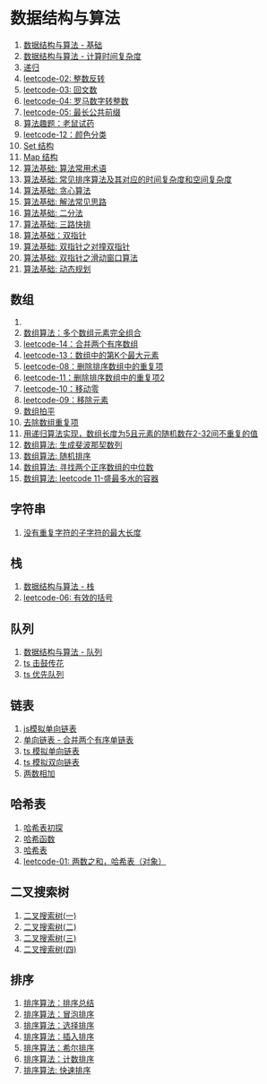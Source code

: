 <!--
 * @Descripttion: 数据结构与算法路径
 * @Author: tom-z(spirit108@foxmail.com)
 * @Date: 2020-02-15 23:07:36
 * @LastEditors: tom-z(spirit108@foxmail.com)
 * @LastEditTime: 2021-03-14 23:12:06
 -->

# 数据结构与算法
1. [数据结构与算法 - 基础](./1812/01.md)
2. [数据结构与算法 - 计算时间复杂度](./1812/02.md)
3. [递归](./1807/180701.md)
4. [leetcode-02: 整数反转](./1904/190402.md)
5. [leetcode-03: 回文数](./1904/190403.md)
6. [leetcode-04: 罗马数字转整数](./1904/190404.md)
7. [leetcode-05: 最长公共前缀](./1904/190405.md)
8. [算法趣题：老鼠试药](./1904/190409.md)
9. [leetcode-12：颜色分类](./1904/190421.md)
10. [Set 结构](./2005/200505.md)
11. [Map 结构](./2005/200506.md)
12. [算法基础: 算法常用术语](./2101/210101.md)
12. [算法基础: 常见排序算法及其对应的时间复杂度和空间复杂度](./2101/210102.md)
13. [算法基础: 贪心算法](./2101/210104.md)
14. [算法基础: 解法常见思路](./2101/210105.md)
15. [算法基础: 二分法](./2101/210106.md)
16. [算法基础: 三路快排](./2101/210107.md)
17. [算法基础：双指针](./1904/190410.md)
18. [算法基础: 双指针之对撞双指针](./2101/210108.md)
19. [算法基础: 双指针之滑动窗口算法](./2101/210109.md)
20. [算法基础: 动态规划](./2103/210303.md)

## 数组
1. 
2. [数组算法：多个数组元素完全组合](./1904/190424.md)
3. [leetcode-14：合并两个有序数组](./1904/190423.md)
4. [leetcode-13：数组中的第K个最大元素](./1904/190422.md)
5. [leetcode-08：删除排序数组中的重复项](./1904/190411.md)
6. [leetcode-11：删除排序数组中的重复项2](./1904/190414.md)
7. [leetcode-10：移动零](./1904/190413.md)
8. [leetcode-09：移除元素](./1904/190412.md)
9. [数组拍平](./2012/201201.md)
10. [去除数组重复项](./2012/201202.md)
11. [用递归算法实现，数组长度为5且元素的随机数在2-32间不重复的值](./2006/200601.md)
12. [数组算法: 生成斐波那契数列](./2012/201203.md)
13. [数组算法: 随机排序](./2012/201204.md)
14. [数组算法: 寻找两个正序数组的中位数](./2101/210103.md)
15. [数组算法: leetcode 11-盛最多水的容器](./2101/210110.md)

## 字符串
1. [没有重复字符的子字符的最大长度](./2103/210302.md)

## 栈
1. [数据结构与算法 - 栈](./1812/03.md)
2. [leetcode-06: 有效的括号](./1904/190406.md)

## 队列
1. [数据结构与算法 - 队列](./1812/04.md)
2. [ts 击鼓传花](./2005/200501.md)
3. [ts 优先队列](./2005/200502.md)

## 链表
1. [js模拟单向链表](./1904/190407.md)
2. [单向链表 - 合并两个有序单链表](./1904/190408.md)
3. [ts 模拟单向链表](./2005/200503.md)
4. [ts 模拟双向链表](./2005/200504.md)
5. [两数相加](./2103/210301.md)

## 哈希表
1. [哈希表初探](./2005/200507.md)
2. [哈希函数](./2005/200508.md)
3. [哈希表](./2005/200509.md)
4. [leetcode-01: 两数之和，哈希表（对象）](./1904/190401.md)

## 二叉搜索树
1. [二叉搜索树(一)](./2006/200602.md)
2. [二叉搜索树(二)](./2006/200603.md)
3. [二叉搜索树(三)](./2006/200604.md)
4. [二叉搜索树(四)](./2006/200605.md)

## 排序
1. [排序算法：排序总结](./1904/190415.md)
2. [排序算法：冒泡排序](./1904/190416.md)
3. [排序算法：选择排序](./1904/190417.md)
4. [排序算法：插入排序](./1904/190418.md)
5. [排序算法：希尔排序](./1904/190419.md)
6. [排序算法：计数排序](./1904/190420.md)
7. [排序算法: 快速排序](./2102/210201.md)